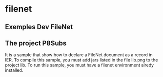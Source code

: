 # filenet
Exemples Dev FileNet
-------------------
The project P8Subs 
-------------------
It is a sample that show how to declare a FileNet document as a record in IER.
To compile this sample, you must add jars listed in the file lib.png to the project lib.
To run this sample, you must have a filenet environment alredy installed.
